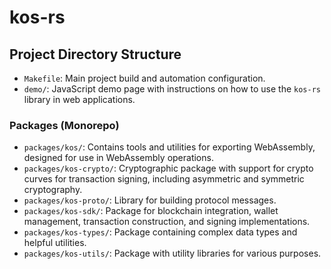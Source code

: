 # kos-rs

## Project Directory Structure

- `Makefile`: Main project build and automation configuration.
- `demo/`: JavaScript demo page with instructions on how to use the `kos-rs` library in web applications.

### Packages (Monorepo)

- `packages/kos/`: Contains tools and utilities for exporting WebAssembly, designed for use in WebAssembly operations.
- `packages/kos-crypto/`: Cryptographic package with support for crypto curves for transaction signing, including asymmetric and symmetric cryptography.
- `packages/kos-proto/`: Library for building protocol messages.
- `packages/kos-sdk/`: Package for blockchain integration, wallet management, transaction construction, and signing implementations.
- `packages/kos-types/`: Package containing complex data types and helpful utilities.
- `packages/kos-utils/`: Package with utility libraries for various purposes.
